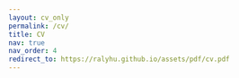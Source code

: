 ```yaml
---
layout: cv_only
permalink: /cv/
title: CV
nav: true
nav_order: 4
redirect_to: https://ralyhu.github.io/assets/pdf/cv.pdf
---
```

